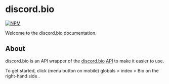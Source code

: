 # discord.bio

[![NPM](https://nodei.co/npm/discord.bio.png?downloads=true&downloadRank=true&stars=true)](https://nodei.co/npm/discord.bio/)

Welcome to the discord.bio documentation.

## About
discord.bio is an API wrapper of the [discord.bio](https://discord.bio) [API](https://api.discord.bio) to make it easier to use.

To get started, click (menu button on mobile) globals > index > Bio on the right-hand side .



